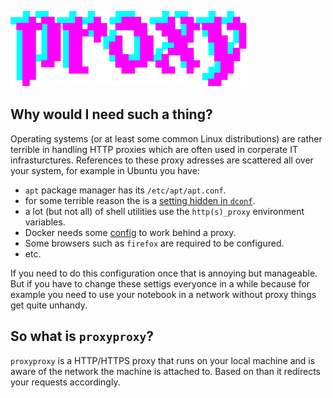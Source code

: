 ![proxyproxy](./logo.svg "proxyproxy")

## Why would I need such a thing?

Operating systems (or at least some common Linux distributions) are rather terrible
in handling HTTP proxies which are often used in corperate IT infrasturctures. References
to these proxy adresses are scattered all over your system, for example in Ubuntu you have:

- `apt` package manager has its `/etc/apt/apt.conf`.
- for some terrible reason the is a [setting hidden in `dconf`](https://askubuntu.com/questions/1133286/set-ubuntu-desktop-network-proxy-settings-programmatically-on-18-04).
- a lot (but not all) of shell utilities use the `http(s)_proxy` environment variables. 
- Docker needs some [config](https://docs.docker.com/network/proxy/) to work behind a proxy.
- Some browsers such as `firefox` are required to be configured.
- etc.

If you need to do this configuration once that is annoying but manageable. But 
if you have to change these settigs everyonce in a while because for example you 
need to use your notebook in a network without proxy things get quite unhandy.

## So what is `proxyproxy`?

`proxyproxy` is a HTTP/HTTPS proxy that runs on your local machine and is aware of the 
network the machine is attached to. Based on than it redirects your requests
accordingly.
